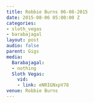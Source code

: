 ```yaml
---
title: Robbie Burns 06-08-2015
date: 2015-08-06 05:00:00 Z
categories:
- sloth_vegas
- barabajagal
layout: post
audio: false
parent: Gigs
media:
  Barabajagal:
  - nothing
  Sloth Vegas:
    vid:
    - link: eNRIGNxpV78
venue: Robbie Burns
---
```


